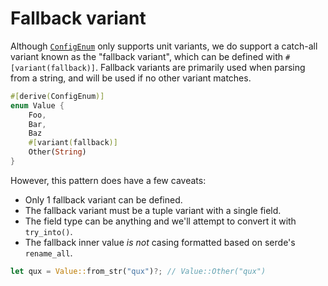 # Fallback variant

Although [`ConfigEnum`](https://docs.rs/schematic/latest/schematic/trait.ConfigEnum.html) only
supports unit variants, we do support a catch-all variant known as the "fallback variant", which can
be defined with `#[variant(fallback)]`. Fallback variants are primarily used when parsing from a
string, and will be used if no other variant matches.

```rust
#[derive(ConfigEnum)]
enum Value {
	Foo,
	Bar,
	Baz
	#[variant(fallback)]
	Other(String)
}
```

However, this pattern does have a few caveats:

- Only 1 fallback variant can be defined.
- The fallback variant must be a tuple variant with a single field.
- The field type can be anything and we'll attempt to convert it with `try_into()`.
- The fallback inner value _is not_ casing formatted based on serde's `rename_all`.

```rust
let qux = Value::from_str("qux")?; // Value::Other("qux")
```
